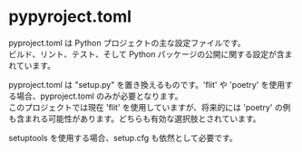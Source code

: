 # pypyroject.toml

pyproject.toml は Python プロジェクトの主な設定ファイルです。  
ビルド、リント、テスト、そして Python パッケージの公開に関する設定が含まれています。

pyproject.toml は "setup.py" を置き換えるものです。'flit' や 'poetry' を使用する場合、pyproject.toml のみが必要となります。  
このプロジェクトでは現在 'flit' を使用していますが、将来的には 'poetry' の例も含まれる可能性があります。どちらも有効な選択肢とされています。

setuptools を使用する場合、setup.cfg も依然として必要です。
